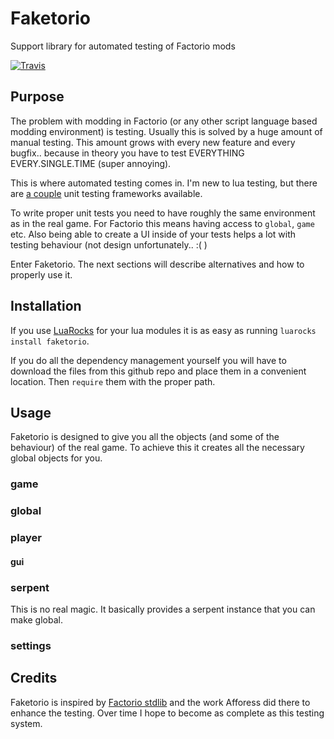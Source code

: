 # Faketorio
Support library for automated testing of Factorio mods


[![Travis](https://img.shields.io/travis/JonasJurczok/faketorio.svg)](https://travis-ci.org/JonasJurczok/faketorio)

## Purpose
The problem with modding in Factorio (or any other script language based modding environment) is testing.
Usually this is solved by a huge amount of manual testing. This amount grows with every new feature and every bugfix.. because in theory you have to test EVERYTHING EVERY.SINGLE.TIME (super annoying).

This is where automated testing comes in. I'm new to lua testing, but there are [a couple](http://lua-users.org/wiki/UnitTesting) unit testing frameworks available.

To write proper unit tests you need to have roughly the same environment as in the real game. For Factorio this means having access to `global`, `game` etc. Also being able to create a UI inside of your tests helps a lot with testing behaviour (not design unfortunately.. :( )

Enter Faketorio. The next sections will describe alternatives and how to properly use it.


## Installation

If you use [LuaRocks](https://luarocks.org) for your lua modules it is as easy as running `luarocks install faketorio`.

If you do all the dependency management yourself you will have to download the files from this github repo and place them in a convenient location. Then `require` them with the proper path.

## Usage

Faketorio is designed to give you all the objects (and some of the behaviour) of the real game. To achieve this it creates all the necessary global objects for you.

### game

### global

### player

#### gui

### serpent

This is no real magic. It basically provides a serpent instance that you can make global.

### settings


## Credits

Faketorio is inspired by [Factorio stdlib](https://github.com/Afforess/Factorio-Stdlib) and the work Afforess did there to enhance the testing.
Over time I hope to become as complete as this testing system.
